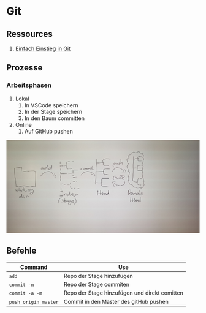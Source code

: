 # Git

## Ressources

1. [Einfach Einstieg in Git](https://rogerdudler.github.io/git-guide/index.de.html)

## Prozesse

### Arbeitsphasen

1. Lokal
   1. In VSCode speichern
   1. In der Stage speichern
   1. In den Baum committen
1. Online
   1. Auf GitHub pushen

![Bild des WorkFlows](/resources/gitWorkflow.jpg)

## Befehle

| Command              | Use                                           |
| -------------------- | --------------------------------------------- |
| `add`                | Repo der Stage hinzufügen                     |
| `commit -m`          | Repo der Stage commiten                       |
| `commit -a -m`       | Repo der Stage hinzufügen und direkt comitten |
| `push origin master` | Commit in den Master des gitHub pushen        |

